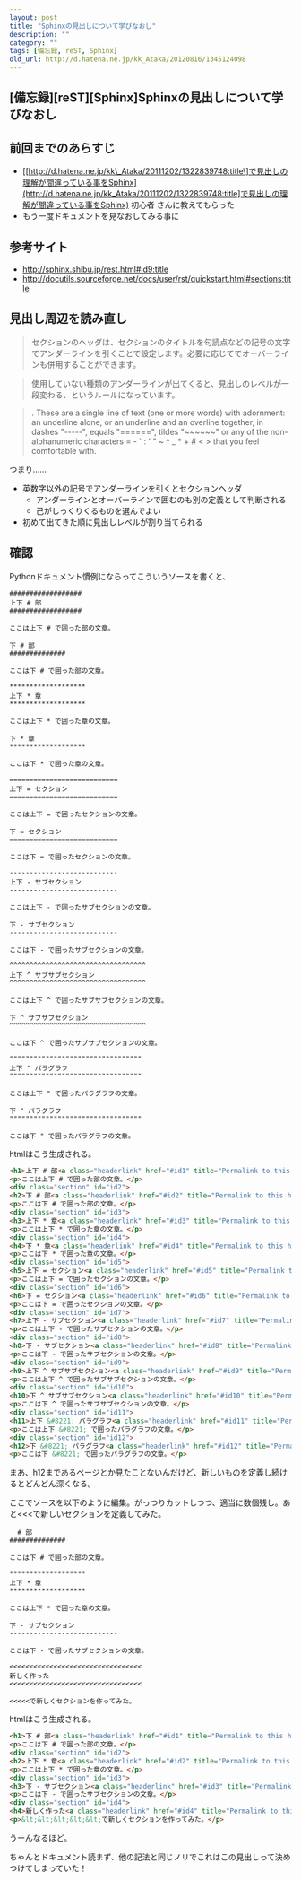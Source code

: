 ```yaml
---
layout: post
title: "Sphinxの見出しについて学びなおし"
description: ""
category: ""
tags: [備忘録, reST, Sphinx]
old_url: http://d.hatena.ne.jp/kk_Ataka/20120816/1345124098
---
```


\[備忘録\]\[reST\]\[Sphinx\]Sphinxの見出しについて学びなおし
------------------------------------------------------------

前回までのあらすじ
------------------

-   \[[http://d.hatena.ne.jp/kk\_Ataka/20111202/1322839748:title\]で見出しの理解が間違っている事をSphinx](http://d.hatena.ne.jp/kk_Ataka/20111202/1322839748:title]で見出しの理解が間違っている事をSphinx) 初心者 さんに教えてもらった
-   もう一度ドキュメントを見なおしてみる事に

参考サイト
----------

-   <http://sphinx.shibu.jp/rest.html#id9:title>
-   <http://docutils.sourceforge.net/docs/user/rst/quickstart.html#sections:title>

見出し周辺を読み直し
--------------------

> セクションのヘッダは、セクションのタイトルを句読点などの記号の文字でアンダーラインを引くことで設定します。必要に応じてでオーバーラインも併用することができます。

> 使用していない種類のアンダーラインが出てくると、見出しのレベルが一段変わる、というルールになっています。

> . These are a single line of text (one or more words) with adornment: an underline alone, or an underline and an overline together, in dashes "-----", equals "======", tildes "~~~~~~" or any of the non-alphanumeric characters = - \` : ' " ~ ^ \_ \* + \# < > that you feel comfortable with.

つまり……

-   英数字以外の記号でアンダーラインを引くとセクションヘッダ
    -   アンダーラインとオーバーラインで囲むのも別の定義として判断される
    -   己がしっくりくるものを選んでよい
-   初めて出てきた順に見出しレベルが割り当てられる

確認
----

Pythonドキュメント慣例にならってこういうソースを書くと、

    ##################
    上下 # 部
    ##################

    ここは上下 # で囲った部の文章。

    下 # 部
    ##############

    ここは下 # で囲った部の文章。

    *******************
    上下 * 章
    *******************

    ここは上下 * で囲った章の文章。

    下 * 章
    *******************

    ここは下 * で囲った章の文章。

    ===========================
    上下 = セクション
    ===========================

    ここは上下 = で囲ったセクションの文章。

    下 = セクション
    ===========================

    ここは下 = で囲ったセクションの文章。

    ---------------------------
    上下 - サブセクション
    ---------------------------

    ここは上下 - で囲ったサブセクションの文章。

    下 - サブセクション
    ---------------------------

    ここは下 - で囲ったサブセクションの文章。

    ^^^^^^^^^^^^^^^^^^^^^^^^^^^^^^^^^^
    上下 ^ サブサブセクション
    ^^^^^^^^^^^^^^^^^^^^^^^^^^^^^^^^^^

    ここは上下 ^ で囲ったサブサブセクションの文章。

    下 ^ サブサブセクション
    ^^^^^^^^^^^^^^^^^^^^^^^^^^^^^^^^^^

    ここは下 ^ で囲ったサブサブセクションの文章。

    """""""""""""""""""""""""""""""""
    上下 " パラグラフ
    """""""""""""""""""""""""""""""""

    ここは上下 " で囲ったパラグラフの文章。

    下 " パラグラフ
    """""""""""""""""""""""""""""""""

    ここは下 " で囲ったパラグラフの文章。

htmlはこう生成される。

``` html
<h1>上下 # 部<a class="headerlink" href="#id1" title="Permalink to this headline">¶</a></h1>
<p>ここは上下 # で囲った部の文章。</p>
<div class="section" id="id2">
<h2>下 # 部<a class="headerlink" href="#id2" title="Permalink to this headline">¶</a></h2>
<p>ここは下 # で囲った部の文章。</p>
<div class="section" id="id3">
<h3>上下 * 章<a class="headerlink" href="#id3" title="Permalink to this headline">¶</a></h3>
<p>ここは上下 * で囲った章の文章。</p>
<div class="section" id="id4">
<h4>下 * 章<a class="headerlink" href="#id4" title="Permalink to this headline">¶</a></h4>
<p>ここは下 * で囲った章の文章。</p>
<div class="section" id="id5">
<h5>上下 = セクション<a class="headerlink" href="#id5" title="Permalink to this headline">¶</a></h5>
<p>ここは上下 = で囲ったセクションの文章。</p>
<div class="section" id="id6">
<h6>下 = セクション<a class="headerlink" href="#id6" title="Permalink to this headline">¶</a></h6>
<p>ここは下 = で囲ったセクションの文章。</p>
<div class="section" id="id7">
<h7>上下 - サブセクション<a class="headerlink" href="#id7" title="Permalink to this headline">¶</a></h7>
<p>ここは上下 - で囲ったサブセクションの文章。</p>
<div class="section" id="id8">
<h8>下 - サブセクション<a class="headerlink" href="#id8" title="Permalink to this headline">¶</a></h8>
<p>ここは下 - で囲ったサブセクションの文章。</p>
<div class="section" id="id9">
<h9>上下 ^ サブサブセクション<a class="headerlink" href="#id9" title="Permalink to this headline">¶</a></h9>
<p>ここは上下 ^ で囲ったサブサブセクションの文章。</p>
<div class="section" id="id10">
<h10>下 ^ サブサブセクション<a class="headerlink" href="#id10" title="Permalink to this headline">¶</a></h10>
<p>ここは下 ^ で囲ったサブサブセクションの文章。</p>
<div class="section" id="id11">
<h11>上下 &#8221; パラグラフ<a class="headerlink" href="#id11" title="Permalink to this headline">¶</a></h11>
<p>ここは上下 &#8221; で囲ったパラグラフの文章。</p>
<div class="section" id="id12">
<h12>下 &#8221; パラグラフ<a class="headerlink" href="#id12" title="Permalink to this headline">¶</a></h12>
<p>ここは下 &#8221; で囲ったパラグラフの文章。</p>
```

まあ、h12まであるページとか見たことないんだけど、新しいものを定義し続けるとどんどん深くなる。

ここでソースを以下のように編集。がっつりカットしつつ、適当に数個残し。あと&lt;&lt;&lt;で新しいセクションを定義してみた。

      # 部
    ##############

    ここは下 # で囲った部の文章。

    *******************
    上下 * 章
    *******************

    ここは上下 * で囲った章の文章。

    下 - サブセクション
    ---------------------------

    ここは下 - で囲ったサブセクションの文章。

    <<<<<<<<<<<<<<<<<<<<<<<<<<<<<<<<<
    新しく作った
    <<<<<<<<<<<<<<<<<<<<<<<<<<<<<<<<<

    <<<<<で新しくセクションを作ってみた。

htmlはこう生成される。

``` html
<h1>下 # 部<a class="headerlink" href="#id1" title="Permalink to this headline">¶</a></h1>
<p>ここは下 # で囲った部の文章。</p>
<div class="section" id="id2">
<h2>上下 * 章<a class="headerlink" href="#id2" title="Permalink to this headline">¶</a></h2>
<p>ここは上下 * で囲った章の文章。</p>
<div class="section" id="id3">
<h3>下 - サブセクション<a class="headerlink" href="#id3" title="Permalink to this headline">¶</a></h3>
<p>ここは下 - で囲ったサブセクションの文章。</p>
<div class="section" id="id4">
<h4>新しく作った<a class="headerlink" href="#id4" title="Permalink to this headline">¶</a></h4>
<p>&lt;&lt;&lt;&lt;&lt;で新しくセクションを作ってみた。</p>
```

うーんなるほど。

ちゃんとドキュメント読まず、他の記法と同じノリでこれはこの見出しって決めつけてしまっていた！
